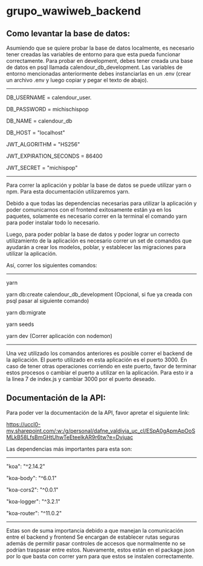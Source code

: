 # grupo_wawiweb_backend

## Como levantar la base de datos:

Asumiendo que se quiere probar la base de datos localmente, es necesario tener creadas las variables de entorno para que esta pueda funcionar correctamente. Para probar en development, debes tener creada una base de datos en psql llamada calendour_db_development. Las variables de entorno mencionadas anteriormente debes instanciarlas en un .env (crear un archivo .env y luego copiar y pegar el texto de abajo).

------
DB_USERNAME = calendour_user.

DB_PASSWORD = michischispop 

DB_NAME = calendour_db

DB_HOST = "localhost"

JWT_ALGORITHM = "HS256"

JWT_EXPIRATION_SECONDS = 86400

JWT_SECRET = "michispop"

-----

Para correr la aplicación y poblar la base de datos se puede utilizar yarn o npm. Para esta documentación utilizaremos yarn.

Debido a que todas las dependencias necesarias para utilizar la aplicación y poder comunicarnos con el frontend exitosamente están ya en los paquetes, solamente es necesario correr en la terminal el comando yarn para poder instalar todo lo necesario.  

Luego, para poder poblar la base de datos y poder lograr un correcto utilizamiento de la aplicación es necesario correr un set de comandos que ayudarán a crear los modelos, poblar, y establecer las migraciones para utilizar la aplicación. 

Así, correr los siguientes comandos:

-----
yarn

yarn db:create calendour_db_development (Opcional, si fue ya creada con psql pasar al siguiente comando)

yarn db:migrate

yarn seeds

yarn dev (Correr aplicación con nodemon)

-------

Una vez utilizado los comandos anteriores es posible correr el backend de la aplicación. El puerto utilizado en esta aplicación es el puerto 3000. En caso de tener otras operaciones corriendo en este puerto, favor de terminar estos procesos o cambiar el puerto a utilizar en la aplicación. Para esto ir a la linea 7 de index.js y cambiar 3000 por el puerto deseado. 

## Documentación de la API:

Para poder ver la documentación de la API, favor apretar el siguiente link:

https://uccl0-my.sharepoint.com/:w:/g/personal/dafne_valdivia_uc_cl/ESpA0gApmApOoSMLkB58LfsBmGHtUhwTeEteeIkAR9r6tw?e=Dvjuac

Las dependencias más importantes para esta son:

--------
"koa": "^2.14.2"

"koa-body": "^6.0.1"

"koa-cors2": "^0.0.1"

"koa-logger": "^3.2.1"

"koa-router": "^11.0.2"

--------

Estas son de suma importancia debido a que manejan la comunicación entre el backend y frontend
Se encargan de establecer rutas seguras además de permitir pasar controles de accesos que normalmente no se podrían traspasar entre estos.
Nuevamente, estos están en el package.json por lo que basta con correr yarn para que estos se instalen correctamente.
